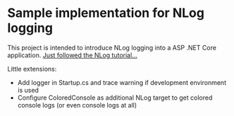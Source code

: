 ﻿# Sample implementation for NLog logging
This project is intended to introduce NLog logging into a ASP .NET Core application.
[Just followed the NLog tutorial...](https://github.com/NLog/NLog/wiki/Getting-started-with-ASP.NET-Core-3)

Little extensions: 
* Add logger in Startup.cs and trace warning if development environment is used
* Configure ColoredConsole as additional NLog target to get colored console logs (or even console logs at all)